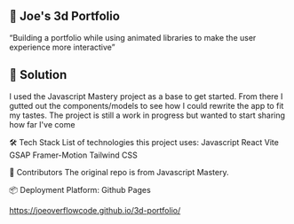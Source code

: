 ## 🏢 Joe's 3d Portfolio
“Building a portfolio while using animated libraries to make the user experience more interactive”

## 🚀 Solution
I used the Javascript Mastery project as a base to get started. From there I gutted out the components/models to see how I could rewrite the app to fit my tastes. The project is still a work in progress but wanted to start sharing how far I've come

🛠️ Tech Stack
List of technologies this project uses:
Javascript
React
Vite
GSAP
Framer-Motion
Tailwind CSS


👥 Contributors
The original repo is from Javascript Mastery. 


📦 Deployment
Platform: Github Pages

https://joeoverflowcode.github.io/3d-portfolio/


